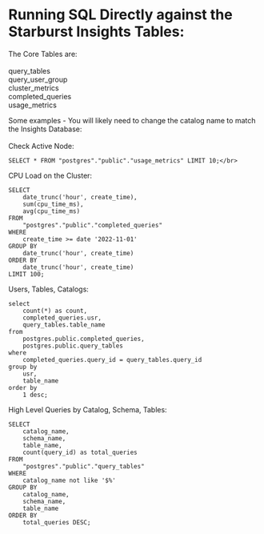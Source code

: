 # Running SQL Directly against the Starburst Insights Tables:

The Core Tables are: </br>
</br>
            query_tables </br>
            query_user_group</br>
            cluster_metrics</br>
            completed_queries</br>
            usage_metrics</br>
  
Some examples - You will likely need to change the catalog name to match the Insights Database:</br>
</br>
Check Active Node:</br>

    SELECT * FROM "postgres"."public"."usage_metrics" LIMIT 10;</br>


CPU Load on the Cluster:</br>

    SELECT
        date_trunc('hour', create_time),
        sum(cpu_time_ms),
        avg(cpu_time_ms)
    FROM
        "postgres"."public"."completed_queries"
    WHERE
        create_time >= date '2022-11-01'
    GROUP BY
        date_trunc('hour', create_time)
    ORDER BY
        date_trunc('hour', create_time)
    LIMIT 100;
    
Users, Tables, Catalogs:</br>
    
    select
        count(*) as count,
        completed_queries.usr,
        query_tables.table_name
    from
        postgres.public.completed_queries,
        postgres.public.query_tables
    where
        completed_queries.query_id = query_tables.query_id
    group by
        usr,
        table_name
    order by
        1 desc;
    
High Level Queries by Catalog, Schema, Tables:</br>

    SELECT
        catalog_name,
        schema_name,
        table_name,
        count(query_id) as total_queries
    FROM
        "postgres"."public"."query_tables"
    WHERE
        catalog_name not like '$%'
    GROUP BY
        catalog_name,
        schema_name,
        table_name
    ORDER BY
        total_queries DESC;
    
    
    



